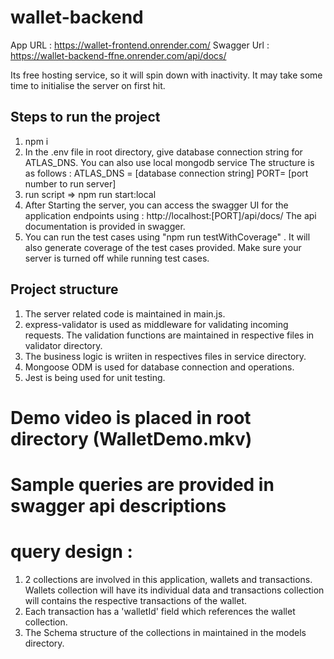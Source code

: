 # wallet-backend

App URL :     https://wallet-frontend.onrender.com/
Swagger Url : https://wallet-backend-ffne.onrender.com/api/docs/

Its free hosting service, so it will spin down with inactivity. It may take some time to initialise the server on first hit.

## Steps to run the project

1. npm i
2. In the .env file in root directory,
        give database connection string for ATLAS_DNS. You can also use local mongodb service
        The structure is as follows  :
        ATLAS_DNS = [database connection string]
        PORT= [port number to run server]
3. run script => npm run start:local
4. After Starting the server, you can access the swagger UI for the application endpoints using :
        http://localhost:[PORT]/api/docs/
        The api documentation is provided in swagger.
5. You can run the test cases using  "npm run testWithCoverage" . It will also generate coverage of the test cases provided. Make sure your server is turned off while running test cases.



## Project structure

1. The server related code is maintained in main.js.
2. express-validator is used as middleware for validating incoming requests. The validation functions are maintained in respective files in validator directory.
3. The business logic is wriiten in respectives files in service directory.
4. Mongoose ODM is used for database connection and operations.
5. Jest is being used for unit testing.

# Demo video is placed in root directory (WalletDemo.mkv)
# Sample queries are provided in swagger api descriptions

# query design :
1. 2 collections are involved in this application, wallets and transactions. Wallets collection will have its individual data and transactions collection will contains the respective transactions of the wallet. 
2. Each transaction has a 'walletId' field which references the wallet collection.
3. The Schema structure of the collections in maintained in the models directory.

